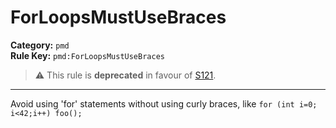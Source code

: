 # ForLoopsMustUseBraces
**Category:** `pmd`<br/>
**Rule Key:** `pmd:ForLoopsMustUseBraces`<br/>
> :warning: This rule is **deprecated** in favour of [S121](https://rules.sonarsource.com/java/RSPEC-121).

-----

<p>
  Avoid using 'for' statements without using curly braces, like <code>for (int i=0; i<42;i++) foo();</code>
</p>
